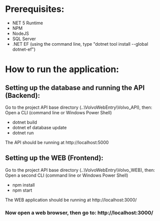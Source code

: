 # Prerequisites:
- NET 5 Runtime
- NPM
- NodeJS
- SQL Server
- .NET EF (using the command line, type "dotnet tool install --global dotnet-ef")

# How to run the application:

## Setting up the database and running the API (Backend):

Go to the project API base directory (..\VolvoWebEntry\Volvo_API), then:
Open a CLI (command line or Windows Power Shell)
- dotnet build
- dotnet ef database update
- dotnet run

The API should be running at http://localhost:5000


## Setting up the WEB (Frontend):


Go to the project API base directory (..\VolvoWebEntry\Volvo_WEB), then:
Open a second CLI (command line or Windows Power Shell)
- npm install
- npm start

The WEB application should be running at http://localhost:3000/

### Now open a web browser, then go to: http://localhost:3000/
